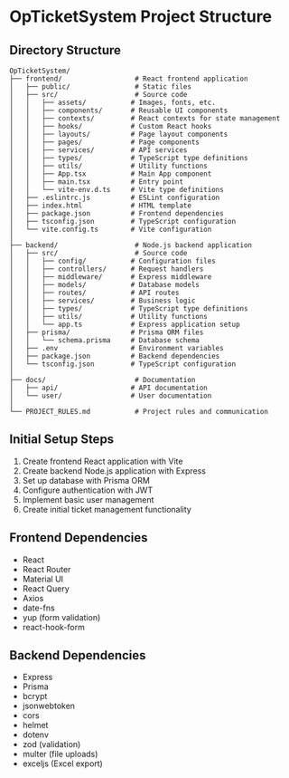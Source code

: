 # OpTicketSystem Project Structure

## Directory Structure

```
OpTicketSystem/
├── frontend/                  # React frontend application
│   ├── public/                # Static files
│   ├── src/                   # Source code
│   │   ├── assets/           # Images, fonts, etc.
│   │   ├── components/       # Reusable UI components
│   │   ├── contexts/         # React contexts for state management
│   │   ├── hooks/            # Custom React hooks
│   │   ├── layouts/          # Page layout components
│   │   ├── pages/            # Page components
│   │   ├── services/         # API services
│   │   ├── types/            # TypeScript type definitions
│   │   ├── utils/            # Utility functions
│   │   ├── App.tsx           # Main App component
│   │   ├── main.tsx          # Entry point
│   │   └── vite-env.d.ts     # Vite type definitions
│   ├── .eslintrc.js          # ESLint configuration
│   ├── index.html            # HTML template
│   ├── package.json          # Frontend dependencies
│   ├── tsconfig.json         # TypeScript configuration
│   └── vite.config.ts        # Vite configuration
│
├── backend/                   # Node.js backend application
│   ├── src/                   # Source code
│   │   ├── config/           # Configuration files
│   │   ├── controllers/      # Request handlers
│   │   ├── middleware/       # Express middleware
│   │   ├── models/           # Database models
│   │   ├── routes/           # API routes
│   │   ├── services/         # Business logic
│   │   ├── types/            # TypeScript type definitions
│   │   ├── utils/            # Utility functions
│   │   └── app.ts            # Express application setup
│   ├── prisma/               # Prisma ORM files
│   │   └── schema.prisma     # Database schema
│   ├── .env                  # Environment variables
│   ├── package.json          # Backend dependencies
│   └── tsconfig.json         # TypeScript configuration
│
├── docs/                      # Documentation
│   ├── api/                  # API documentation
│   └── user/                 # User documentation
│
└── PROJECT_RULES.md           # Project rules and communication
```

## Initial Setup Steps

1. Create frontend React application with Vite
2. Create backend Node.js application with Express
3. Set up database with Prisma ORM
4. Configure authentication with JWT
5. Implement basic user management
6. Create initial ticket management functionality

## Frontend Dependencies

- React
- React Router
- Material UI
- React Query
- Axios
- date-fns
- yup (form validation)
- react-hook-form

## Backend Dependencies

- Express
- Prisma
- bcrypt
- jsonwebtoken
- cors
- helmet
- dotenv
- zod (validation)
- multer (file uploads)
- exceljs (Excel export)
